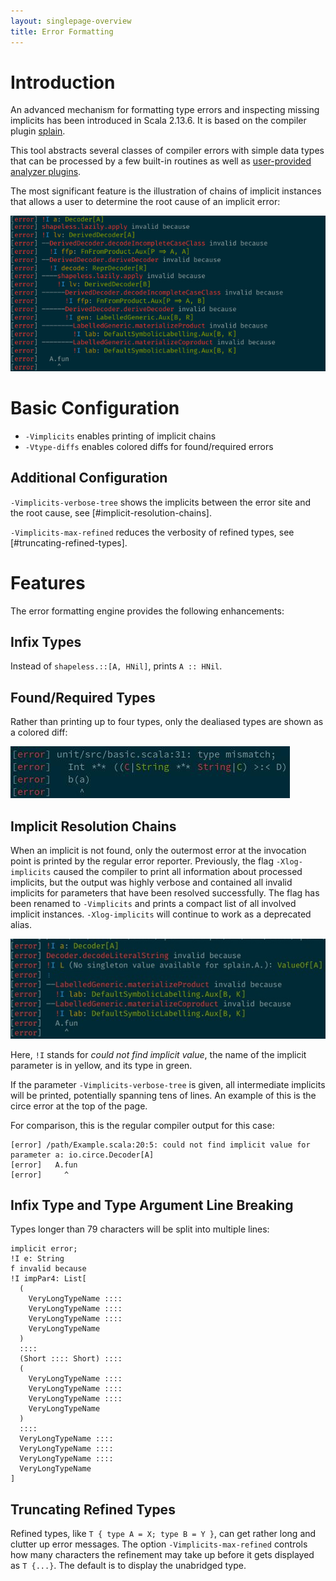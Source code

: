 ```yaml
---
layout: singlepage-overview
title: Error Formatting
---
```


# Introduction

An advanced mechanism for formatting type errors and inspecting missing
implicits has been introduced in Scala 2.13.6.
It is based on the compiler plugin [splain](https://github.com/tek/splain).

This tool abstracts several classes of compiler errors with simple data types
that can be processed by a few built-in routines as well as
[user-provided analyzer plugins](/overviews/plugins/index.html).

The most significant feature is the illustration of chains of implicit instances
that allows a user to determine the root cause of an implicit error:

![implicits](/resources/img/implicits-circe.jpg)

# Basic Configuration

* `-Vimplicits` enables printing of implicit chains
* `-Vtype-diffs` enables colored diffs for found/required errors

## Additional Configuration

`-Vimplicits-verbose-tree` shows the implicits between the error site and the
root cause, see [#implicit-resolution-chains].

`-Vimplicits-max-refined` reduces the verbosity of refined types, see
[#truncating-refined-types].

# Features

The error formatting engine provides the following enhancements:

## Infix Types

Instead of `shapeless.::[A, HNil]`, prints `A :: HNil`.

## Found/Required Types

Rather than printing up to four types, only the dealiased types are shown as a colored diff:

![foundreq](/resources/img/foundreq.jpg)

## Implicit Resolution Chains

When an implicit is not found, only the outermost error at the invocation point is printed by the regular error
reporter.
Previously, the flag `-Xlog-implicits` caused the compiler to print all information about processed implicits, but the
output was highly verbose and contained all invalid implicits for parameters that have been resolved successfully.
The flag has been renamed to `-Vimplicits` and prints a compact list of all involved implicit instances.
`-Xlog-implicits` will continue to work as a deprecated alias.

![compact](/resources/img/implicits-compact.jpg)

Here, `!I` stands for *could not find implicit value*, the name of the implicit
parameter is in yellow, and its type in green.

If the parameter `-Vimplicits-verbose-tree` is given, all intermediate implicits will be
printed, potentially spanning tens of lines.
An example of this is the circe error at the top of the page.

For comparison, this is the regular compiler output for this case:

```
[error] /path/Example.scala:20:5: could not find implicit value for parameter a: io.circe.Decoder[A]
[error]   A.fun
[error]     ^
```

## Infix Type and Type Argument Line Breaking

Types longer than 79 characters will be split into multiple lines:

```
implicit error;
!I e: String
f invalid because
!I impPar4: List[
  (
    VeryLongTypeName ::::
    VeryLongTypeName ::::
    VeryLongTypeName ::::
    VeryLongTypeName
  )
  ::::
  (Short :::: Short) ::::
  (
    VeryLongTypeName ::::
    VeryLongTypeName ::::
    VeryLongTypeName ::::
    VeryLongTypeName
  )
  ::::
  VeryLongTypeName ::::
  VeryLongTypeName ::::
  VeryLongTypeName ::::
  VeryLongTypeName
]
```

## Truncating Refined Types

Refined types, like `T { type A = X; type B = Y }`, can get rather long and clutter up error messages.
The option `-Vimplicits-max-refined` controls how many characters the refinement may take up before it gets displayed as
`T {...}`.
The default is to display the unabridged type.
